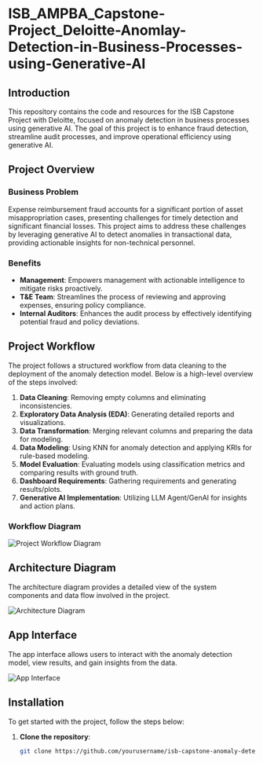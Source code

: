 # ISB_AMPBA_Capstone-Project_Deloitte-Anomlay-Detection-in-Business-Processes-using-Generative-AI

## Introduction
This repository contains the code and resources for the ISB Capstone Project with Deloitte, focused on anomaly detection in business processes using generative AI. The goal of this project is to enhance fraud detection, streamline audit processes, and improve operational efficiency using generative AI.

## Project Overview
### Business Problem
Expense reimbursement fraud accounts for a significant portion of asset misappropriation cases, presenting challenges for timely detection and significant financial losses. This project aims to address these challenges by leveraging generative AI to detect anomalies in transactional data, providing actionable insights for non-technical personnel.

### Benefits
- **Management**: Empowers management with actionable intelligence to mitigate risks proactively.
- **T&E Team**: Streamlines the process of reviewing and approving expenses, ensuring policy compliance.
- **Internal Auditors**: Enhances the audit process by effectively identifying potential fraud and policy deviations.

## Project Workflow
The project follows a structured workflow from data cleaning to the deployment of the anomaly detection model. Below is a high-level overview of the steps involved:

1. **Data Cleaning**: Removing empty columns and eliminating inconsistencies.
2. **Exploratory Data Analysis (EDA)**: Generating detailed reports and visualizations.
3. **Data Transformation**: Merging relevant columns and preparing the data for modeling.
4. **Data Modeling**: Using KNN for anomaly detection and applying KRIs for rule-based modeling.
5. **Model Evaluation**: Evaluating models using classification metrics and comparing results with ground truth.
6. **Dashboard Requirements**: Gathering requirements and generating results/plots.
7. **Generative AI Implementation**: Utilizing LLM Agent/GenAI for insights and action plans.

### Workflow Diagram
![Project Workflow Diagram](https://github.com/adarshb3/ISB_AMPBA_Capstone-Project_Deloitte-Anomlay-Detection-in-Business-Processes-using-Generative-AI/blob/main/images/Workflow%20diagram.12.png)

## Architecture Diagram
The architecture diagram provides a detailed view of the system components and data flow involved in the project.

![Architecture Diagram](path_to_architecture_image)

## App Interface
The app interface allows users to interact with the anomaly detection model, view results, and gain insights from the data.

![App Interface](path_to_app_interface_image)

## Installation
To get started with the project, follow the steps below:

1. **Clone the repository**:
   ```sh
   git clone https://github.com/yourusername/isb-capstone-anomaly-detection.git
